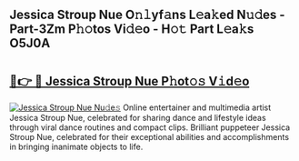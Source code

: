 ## Jessica Stroup Nue O𝚗𝚕yf𝚊ns L𝚎a𝚔ed N𝚞𝚍es - Part-3Zm P𝚑𝚘tos Vi𝚍𝚎o - H𝚘𝚝 Part L𝚎a𝚔s O5J0A

# <h2><a href="http://kfddyjc.oniu.top/?m=Jessica+Stroup+Nue">🔗👉 🔴 Jessica Stroup Nue P𝚑ot𝚘𝚜 V𝚒d𝚎o</a></h2>

[![Jessica Stroup Nue Nu𝚍e𝚜](https://i.imgur.com/0qMVB7G.gif)](http://kfddyjc.oniu.top/?m=Jessica+Stroup+Nue)
Online entertainer and multimedia artist Jessica Stroup Nue, celebrated for sharing dance and lifestyle ideas through viral dance routines and compact clips. Brilliant puppeteer Jessica Stroup Nue, celebrated for their exceptional abilities and accomplishments in bringing inanimate objects to life.  
